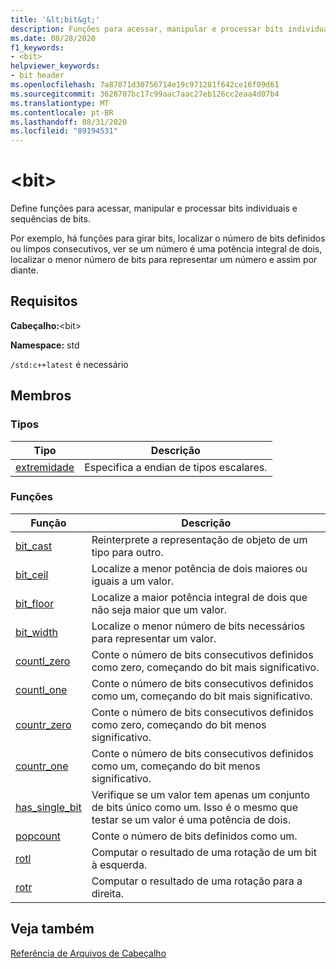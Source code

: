 ```yaml
---
title: '&lt;bit&gt;'
description: Funções para acessar, manipular e processar bits individuais e sequências de bits.
ms.date: 08/28/2020
f1_keywords:
- <bit>
helpviewer_keywords:
- bit header
ms.openlocfilehash: 7a87071d30756714e19c971281f642ce16f09d61
ms.sourcegitcommit: 3628707bc17c99aac7aac27eb126cc2eaa4d07b4
ms.translationtype: MT
ms.contentlocale: pt-BR
ms.lasthandoff: 08/31/2020
ms.locfileid: "89194531"
---
```

# <a name="ltbitgt"></a>&lt;bit&gt;

Define funções para acessar, manipular e processar bits individuais e sequências de bits.

Por exemplo, há funções para girar bits, localizar o número de bits definidos ou limpos consecutivos, ver se um número é uma potência integral de dois, localizar o menor número de bits para representar um número e assim por diante.

## <a name="requirements"></a>Requisitos

**Cabeçalho:**\<bit>

**Namespace:** std

`/std:c++latest` é necessário

## <a name="members"></a>Membros

### <a name="types"></a>Tipos

| Tipo | Descrição |
|--------|----------|
| [extremidade](bit-enum.md) | Especifica a endian de tipos escalares. |

### <a name="functions"></a>Funções

| Função | Descrição |
|-----|-----|
|[bit_cast](bit-functions.md#bit_cast) | Reinterprete a representação de objeto de um tipo para outro. |
|[bit_ceil](bit-functions.md#bit_ceil) | Localize a menor potência de dois maiores ou iguais a um valor. |
|[bit_floor](bit-functions.md#bit_floor) | Localize a maior potência integral de dois que não seja maior que um valor. |
|[bit_width](bit-functions.md#bit_width) | Localize o menor número de bits necessários para representar um valor. |
|[countl_zero](bit-functions.md#countl_zero) | Conte o número de bits consecutivos definidos como zero, começando do bit mais significativo. |
|[countl_one](bit-functions.md#countl_one) | Conte o número de bits consecutivos definidos como um, começando do bit mais significativo. |
|[countr_zero](bit-functions.md#countr_zero) | Conte o número de bits consecutivos definidos como zero, começando do bit menos significativo. |
|[countr_one](bit-functions.md#countl_one) | Conte o número de bits consecutivos definidos como um, começando do bit menos significativo. |
|[has_single_bit](bit-functions.md#has_single_bit) | Verifique se um valor tem apenas um conjunto de bits único como um. Isso é o mesmo que testar se um valor é uma potência de dois. |
|[popcount](bit-functions.md#popcount) | Conte o número de bits definidos como um. |
|[rotl](bit-functions.md#rotl) | Computar o resultado de uma rotação de um bit à esquerda. |
|[rotr](bit-functions.md#rotr) | Computar o resultado de uma rotação para a direita. |

## <a name="see-also"></a>Veja também

[Referência de Arquivos de Cabeçalho](cpp-standard-library-header-files.md)